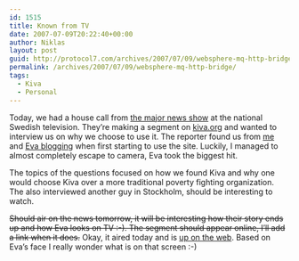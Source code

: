 ```yaml
---
id: 1515
title: Known from TV
date: 2007-07-09T20:22:40+00:00
author: Niklas
layout: post
guid: http://protocol7.com/archives/2007/07/09/websphere-mq-http-bridge/
permalink: /archives/2007/07/09/websphere-mq-http-bridge/
tags:
  - Kiva
  - Personal
---
```

<div class='microid-55d3b8af48db64ca284acc43557223d5f99e44d9'>
  <p>
    Today, we had a house call from <a href="http://svt.se/svt/jsp/Crosslink.jsp?d=30624&lid=Rapport">the major news show</a> at the national Swedish television. They&#8217;re making a segment on <a href="http://kiva.org/">kiva.org</a> and wanted to interview us on why we choose to use it. The reporter found us from <a href="http://www.protocol7.com/archives/2007/02/18/kiva/">me</a> and <a href="http://protocol7.com/eva/?p=497">Eva blogging</a> when first starting to use the site. Luckily, I managed to almost completely escape to camera, Eva took the biggest hit.
  </p>
  
  <p>
    The topics of the questions focused on how we found Kiva and why one would choose Kiva over a more traditional poverty fighting organization. The also interviewed another guy in Stockholm, should be interesting to watch.
  </p>
  
  <p>
    <strike>Should air on the news tomorrow, it will be interesting how their story ends up and how Eva looks on TV :-). The segment should appear online, I&#8217;ll add a link when it does.</strike> Okay, it aired today and is <a href="http://svt.se/svt/jsp/Crosslink.jsp?a=867738">up on the web</a>. Based on Eva&#8217;s face I really wonder what is on that screen :-)
  </p>
</div>